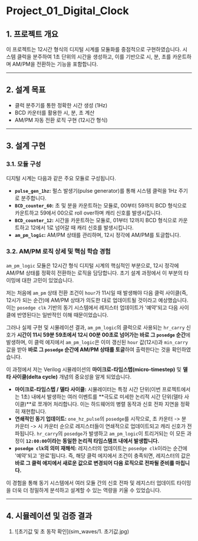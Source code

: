 # Project_01_Digital_Clock

## 1. 프로젝트 개요

이 프로젝트는 12시간 형식의 디지털 시계를 모듈화를 중점적으로 구현하였습니다. 시스템 클럭을 분주하여 1초 단위의 시간을 생성하고, 이를 기반으로 시, 분, 초를 카운트하며 AM/PM을 전환하는 기능을 포함합니다.

---

## 2. 설계 목표

* 클럭 분주기를 통한 정확한 시간 생성 (1Hz)
* BCD 카운터를 활용한 시, 분, 초 계산
* AM/PM 자동 전환 로직 구현 (12시간 형식)

---

## 3. 설계 구현

### 3.1. 모듈 구성

디지털 시계는 다음과 같은 주요 모듈로 구성됩니다.

* **`pulse_gen_1hz`:** 펄스 발생기(pulse generator)를 통해 시스템 클럭을 1Hz 주기로 분주합니다. 
* **`BCD_counter_60`:** 초 및 분을 카운트하는 모듈로, 00부터 59까지 BCD 형식으로 카운트하고 59에서 00으로 roll over하며 캐리 신호를 발생시킵니다.
* **`BCD_counter_12`:** 시간을 카운트하는 모듈로, 01부터 12까지 BCD 형식으로 카운트하고 12에서 1로 넘어갈 때 캐리 신호를 발생시킵니다.
* **`am_pm_logic`:** AM/PM 상태를 관리하며, 12시 정각에 AM/PM를 토글합니다.

### 3.2. AM/PM 로직 상세 및 핵심 학습 경험

`am_pm_logic` 모듈은 12시간 형식 디지털 시계의 핵심적인 부분으로, 12시 정각에 AM/PM 상태를 정확히 전환하는 로직을 담당합니다. 초기 설계 과정에서 이 부분의 타이밍에 대한 고민이 있었습니다.

저는 처음에 `am_pm` 상태 전환 조건이 `hour`가 11시일 때 발생해야 다음 클럭 사이클(즉, 12시가 되는 순간)에 AM/PM 상태가 의도한 대로 업데이트될 것이라고 예상했습니다. 이는 `posedge clk` 기반의 동기 시스템에서 레지스터 업데이트가 '예약'되고 다음 사이클에 반영된다는 일반적인 이해 때문이었습니다.

그러나 실제 구현 및 시뮬레이션 결과, `am_pm_logic`의 클럭으로 사용되는 `hr_carry` 신호가 **시간이 11시 59분 59초에서 12시 00분 00초로 넘어가는 바로 그 `posedge` 순간**에 발생하며, 이 클럭 에지에서 `am_pm_logic`은 이미 갱신된 `hour` 값(12시)과 `min_carry` 값을 받아 **바로 그 `posedge` 순간에 AM/PM 상태를 토글**하여 출력한다는 것을 확인하였습니다.

이 과정에서 저는 Verilog 시뮬레이션의 **마이크로-타임스텝(micro-timestep)** 및 **델타 사이클(delta cycle)** 개념의 중요성을 알게 되었습니다.

* **마이크로-타임스텝 / 델타 사이클:** 시뮬레이터는 특정 시간 단위(이번 프로젝트에서는 1초) 내에서 발생하는 여러 이벤트를 **극도로 미세한 논리적 시간 단위(델타 사이클)**로 쪼개어 처리합니다. 이는 하드웨어의 병렬 동작과 신호 전파 지연을 정확히 재현합니다.
* **연쇄적인 동기 업데이트:** `one_hz_pulse`의 `posedge`를 시작으로, 초 카운터 -> 분 카운터 -> 시 카운터 순으로 레지스터들이 연쇄적으로 업데이트되고 캐리 신호가 전파됩니다. `hr_carry`의 `posedge`가 발생하고 `am_pm_logic`이 트리거되는 이 모든 과정이 **`12:00:00`이라는 동일한 논리적 타임스탬프 내에서 발생합니다.**
* **`posedge clk`의 의미 재해석:** 레지스터의 업데이트는 `posedge clk`이라는 순간에 '예약'되고 '완료'됩니다. 즉, 해당 클럭 에지에서 조건이 충족되면, 레지스터의 값은 **바로 그 클럭 에지에서 새로운 값으로 변경되어 다음 로직으로 전파될 준비를 마칩니다.**

이 경험을 통해 동기 시스템에서 여러 모듈 간의 신호 전파 및 레지스터 업데이트 타이밍을 더욱 더 정밀하게 분석하고 설계할 수 있는 역량을 키울 수 있었습니다.

---

## 4. 시뮬레이션 및 검증 결과

1. ![초기값 및 초 동작 확인](sim_waves/1. 초기값.jpg)
